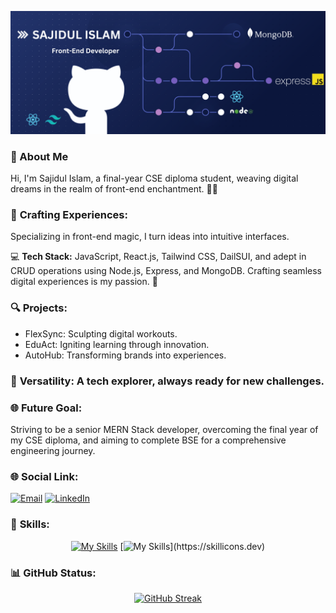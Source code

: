 ![The San Juan Mountains are beautiful!](https://raw.githubusercontent.com/Sajidul-Is1am/Sajidul-Is1am/main/SajidUl.png "San Juan Mountains")

### **🌺 About Me**

Hi, I'm Sajidul Islam, a final-year CSE diploma student, weaving digital dreams in the realm of front-end enchantment. 🚀✨

### 🌟 **Crafting Experiences:**

Specializing in front-end magic, I turn ideas into intuitive interfaces.

💻 **Tech Stack:** JavaScript, React.js, Tailwind CSS, DailSUI, and adept in CRUD operations using Node.js, Express, and MongoDB. Crafting seamless digital experiences is my passion. 🚀

### 🔍 **Projects:**

- FlexSync: Sculpting digital workouts.
- EduAct: Igniting learning through innovation.
- AutoHub: Transforming brands into experiences.

### 🌈 **Versatility:** A tech explorer, always ready for new challenges.


### 🌐 **Future Goal:**

Striving to be a senior MERN Stack developer, overcoming the final year of my CSE diploma, and aiming to complete BSE for a comprehensive engineering journey.

### 🌐 **Social Link:**

[![Email](https://img.shields.io/badge/Email-D14836?style=for-the-badge&logo=gmail&logoColor=white)](mailto:mdsajid466478@gmail.com)
[![LinkedIn](https://img.shields.io/badge/LinkedIn-0077B5?style=for-the-badge&logo=linkedin&logoColor=white)](https://www.linkedin.com/in/sajidul-islam-9842b72a3/)

### 💼 **Skills:**

<div align='center'>

[![My Skills](https://skillicons.dev/icons?i=js,css,tailwind,react,nodejs)](https://skillicons.dev)
[![My Skills](https://skillicons.dev/icons?i=express,mongodb,html,figma,firebase,)](https://skillicons.dev)

</div>

### 📊 **GitHub Status:**


<div align="center">

[![GitHub Streak](https://github-readme-streak-stats.herokuapp.com?user=Sajidul-Is1am&theme=vue-dark&hide_border=true)](https://git.io/streak-stats)

</div>
